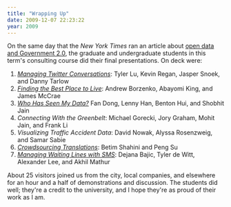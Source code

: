 ```yaml
---
title: "Wrapping Up"
date: 2009-12-07 22:23:22
year: 2009
---
```

On the same day that the <em>New York Times</em> ran an article about <a href="http://www.nytimes.com/2009/12/07/technology/internet/07cities.html">open data and Government 2.0</a>, the graduate and undergraduate students in this term's consulting course did their final presentations. On deck were:
<ol>
  <li><a href="http://www.cs.toronto.edu/~dtarlow/xtagg_screencast.m4v"><em>Managing Twitter Conversations</em></a>: Tyler Lu, Kevin Regan, Jasper Snoek, and Danny Tarlow</li>
  <li><a href="http://www.dgp.toronto.edu/~mccrae/2125project/"><em>Finding the Best Place to Live</em></a>: Andrew Borzenko, Abayomi King, and James McCrae</li>
  <li><a href="http://www.cs.utoronto.ca/~shobhit/CSC2125/index.html"><em>Who Has Seen My Data?</em></a> Fan Dong, Lenny Han, Benton Hui, and Shobhit Jain</li>
  <li><em>Connecting With the Greenbelt</em>: Michael Gorecki, Jory Graham, Mohit Jain, and Frank Li</li>
  <li><em>Visualizing Traffic Accident Data</em>: David Nowak, Alyssa Rosenzweig, and Samar Sabie</li>
  <li><a href="http://www.dailymotion.com/video/xbfgga_utranslate-screencast_tech"><em>Crowdsourcing Translations</em></a>: Betim Shahini and Peng Su</li>
  <li><a href="http://qme.tyler-dewitt.com/"><em>Managing Waiting Lines with SMS</em></a>: Dejana Bajic, Tyler de Witt, Alexander Lee, and Akhil Mathur</li>
</ol>
About 25 visitors joined us from the city, local companies, and elsewhere for an hour and a half of demonstrations and discussion. The students did well; they're a credit to the university, and I hope they're as proud of their work as I am.
